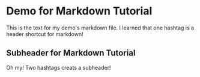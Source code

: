 # Demo for Markdown Tutorial

This is the text for my demo's markdown file. I learned that one hashtag is a header shortcut for markdown!

## Subheader for Markdown Tutorial

Oh my! Two hashtags creats a subheader!

